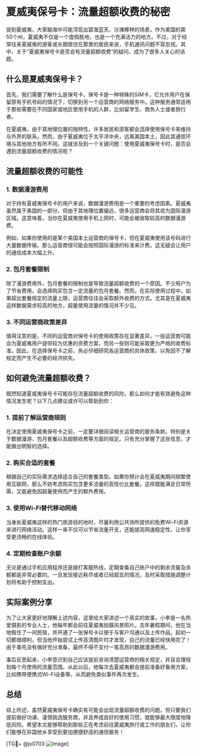 # 夏威夷保号卡：流量超额收费的秘密

提到夏威夷，大家脑海中可能浮现出碧海蓝天、沙滩椰林的场景。作为美国的第50个州，夏威夷不仅是一个度假胜地，也是一个充满活力的地方。不过，对于经常往来夏威夷的游客或长期居住在那里的居民来说，手机通讯问题不容忽视。其中，关于“夏威夷保号卡是否会有流量超额收费”的疑问，成为了很多人关心的话题。

## 什么是夏威夷保号卡？

首先，我们需要了解什么是保号卡。保号卡是一种特殊的SIM卡，它允许用户在保留原有手机号码的情况下，切换到另一个运营商的网络服务中。这种服务通常适用于那些需要在不同国家或地区使用手机的人群，比如留学生、商务人士或者旅行者。

在夏威夷，由于其地理位置的独特性，许多居民和游客都会选择使用保号卡来维持与外界的联系。然而，由于夏威夷位于太平洋中央，远离美国本土，因此其通信环境与其他地方有所不同。这就涉及到一个关键问题：使用夏威夷保号卡时，是否会遇到流量超额收费的情况呢？

## 流量超额收费的可能性

### 1. 数据漫游费用

对于持有夏威夷保号卡的用户来说，数据漫游费用是一个重要的考虑因素。夏威夷虽然属于美国的一部分，但由于其地理位置偏远，很多运营商会将其视为国际漫游区域。这意味着，当你在夏威夷使用手机上网时，可能会被收取较高的数据漫游费。

例如，如果你使用的是某个美国本土运营商的保号卡，但在夏威夷使用该号码进行大量数据传输，那么运营商很可能会按照国际漫游的标准来计费。这无疑会让用户的通信成本大幅上升。

### 2. 包月套餐限制

除了漫游费用外，包月套餐的限制也是导致流量超额收费的一个原因。不少用户为了节省费用，会选择购买包含一定流量的包月套餐。然而，在实际使用过程中，如果超出套餐规定的流量上限，运营商往往会采取额外收费的方式。尤其是在夏威夷这样数据需求较高的地方，超量使用流量的情况并不少见。

### 3. 不同运营商政策差异

值得注意的是，不同的运营商对保号卡的使用政策存在显著差异。一些运营商可能会为夏威夷用户提供较为优惠的资费方案，而另一些则可能采取更为严格的收费标准。因此，在选择保号卡之前，务必仔细研究各运营商的具体政策，以免因不了解规定而产生不必要的经济损失。

## 如何避免流量超额收费？

既然知道夏威夷保号卡可能存在流量超额收费的风险，那么如何才能有效避免这种情况发生呢？以下几点建议或许可以帮助到你：

### 1. 提前了解运营商规则

在决定使用夏威夷保号卡之前，一定要详细阅读相关运营商的服务条款。特别是关于数据漫游、包月套餐以及超额收费等方面的规定。只有充分掌握了这些信息，才能做出明智的选择。

### 2. 购买合适的套餐

根据自己的实际需求选择适合自己的套餐类型。如果你预计会在夏威夷期间频繁使用互联网，那么不妨考虑购买包含更多流量的高性价比套餐。这样既能满足日常所需，又能避免因超量使用而产生的额外费用。

### 3. 使用Wi-Fi替代移动网络

当身处夏威夷这样的热门旅游目的地时，尽量利用公共场所提供的免费Wi-Fi资源来进行网络活动。这样一来不仅可以节省流量开支，还能提高网速稳定性，让你享受更流畅的在线体验。

### 4. 定期检查账户余额

无论是通过手机应用程序还是拨打客服热线，定期查看自己账户中的剩余流量及余额都是非常必要的。一旦发现接近耗尽或者已经超支的情况，及时采取措施调整计划将有助于控制支出。

## 实际案例分享

为了让大家更好地理解上述内容，这里给大家讲述一个真实的故事。小李是一名热爱摄影的专业人士，他每年都会前往夏威夷拍摄风景照片。去年暑假期间，他在当地租住了一间民宿，并开通了一张保号卡以便于与客户沟通以及上传作品。起初一切都很顺利，但当他开始尝试上传高清图片时才发现，自己的流量已经快用完了！由于事先没有做好充分准备，最终不得不支付一笔高昂的数据漫游费用。

事后反思起来，小李意识到自己应该提前咨询清楚运营商的相关规定，并且合理规划每个月使用的流量范围。从此以后，他每次去夏威夷都会提前准备好备用方案，比如携带便携式Wi-Fi设备等，从而避免类似事件再次发生。

## 总结

综上所述，虽然夏威夷保号卡确实有可能会出现流量超额收费的问题，但只要我们提前做好功课、谨慎挑选服务商，并且养成良好的使用习惯，就能够最大限度地降低风险。希望本文能够帮助到那些正在考虑前往夏威夷旅行或工作的朋友们，让你们能够在异国他乡享受到更加便捷舒适的通信服务！

[TG💪+ @jx0703 ![Image](https://github.com/user-attachments/assets/dbca1d08-cadb-493c-b0ec-ad6f7a83f270)]